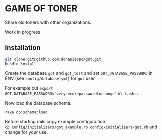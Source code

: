 # GAME OF TONER 

Share old toners with other organizations.

Work in progress

## Installation 

```bash
git clone git@github.com:donapieppo/got.git
bundle install 
```

Create the database `got` and `got_test` and
set `GOT_DATABASE_PASSWORD` in ENV (see
`config/database.yml`) for `got` user

For example put
`export GOT_DATABASE_PASSWORD='verysecurepasswordtochange'`
in `.bashrc`

Now load the database schema.

```bash
rake db:schema:load
```

Before starting rails copy example configuraition  
`cp config/initializers/got_example.rb config/initializers/got.rb`
and change for your use.









